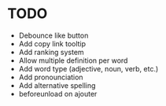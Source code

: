 # TODO

- Debounce like button
- Add copy link tooltip
- Add ranking system
- Allow multiple definition per word
- Add word type (adjective, noun, verb, etc.)
- Add pronounciation
- Add alternative spelling
- beforeunload on ajouter
